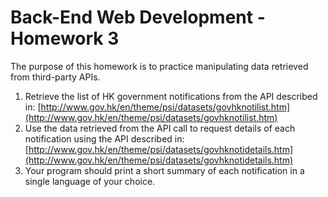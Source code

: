# Back-End Web Development - Homework 3

The purpose of this homework is to practice manipulating data retrieved from third-party APIs.

1. Retrieve the list of HK government notifications from the API described in:
   [http://www.gov.hk/en/theme/psi/datasets/govhknotilist.htm](http://www.gov.hk/en/theme/psi/datasets/govhknotilist.htm)
2. Use the data retrieved from the API call to request details of each
   notification using the API described in:
   [http://www.gov.hk/en/theme/psi/datasets/govhknotidetails.htm](http://www.gov.hk/en/theme/psi/datasets/govhknotidetails.htm)
3. Your program should print a short summary of each notification in a single language of your choice.
